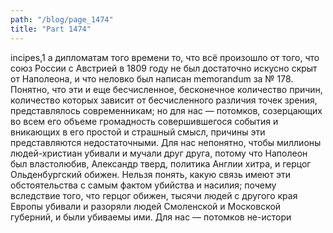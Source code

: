 ```yaml
---
path: "/blog/page_1474"
title: "Part 1474"
---
```


incipes,1 а дипломатам того времени то, что всё произошло от того, что союз России с Австрией в 1809 году не был достаточно искусно скрыт от Наполеона, и что неловко был написан memorandum за № 178. Понятно, что эти и еще бесчисленное, бесконечное количество причин, количество которых зависит от бесчисленного различия точек зрения, представлялось современникам; но для нас — потомков, созерцающих во всем его объеме громадность совершившегося события и вникающих в его простой и страшный смысл, причины эти представляются недостаточными. Для нас непонятно, чтобы миллионы людей-христиан убивали и мучали друг друга, потому что Наполеон был властолюбив, Александр тверд, политика Англии хитра, и герцог Ольденбургский обижен. Нельзя понять, какую связь имеют эти обстоятельства с самым фактом убийства и насилия; почему вследствие того, что герцог обижен, тысячи людей с другого края Европы убивали и разоряли людей Смоленской и Московской губерний, и были убиваемы ими.
Для нас — потомков не-истори

